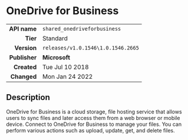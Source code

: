 # OneDrive for Business
| | |
|-:|-|
|**API name**|`shared_onedriveforbusiness`|
|**Tier**|Standard|
|**Version**|`releases/v1.0.1546\1.0.1546.2665`|
|**Publisher**|**Microsoft**|
|**Created**|Tue Jul 10 2018|
|**Changed**|Mon Jan 24 2022|

## Description
OneDrive for Business is a cloud storage, file hosting service that allows users to sync files and later access them from a web browser or mobile device. Connect to OneDrive for Business to manage your files. You can perform various actions such as upload, update, get, and delete files.

